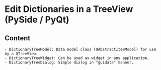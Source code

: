 # Edit Dictionaries in a TreeView (PySide / PyQt)
## Content
    - DictionaryTreeModel: Data model class (QAbstractItemModel) for use by a QTreeView.
    - DictionaryTreeWidget: Can be used as widget in any application.
    - DictionaryTreeDialog: Simple dialog in "guidata" manner.

